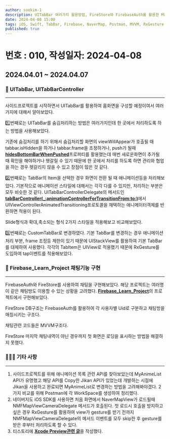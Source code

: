 ```yaml
---
author: sookim-1
description: UITabBar 여러가지 활용방법, FireStore와 FirebaseAuth를 활용한 MVVM-Chat 구현, 애니메이션 목록 API Postman 정리, 네이버지도 카메라 Delegate 이슈
date: 2024-04-08 15:00
tags: iOS, Swift, TabBar, Firebase, NaverMap, Postman, MVVM, RxGesture
published: true
---
```

# 번호 : 010, 작성일자: 2024-04-08

## 2024.04.01 ~ 2024.04.07
### 📱 UITabBar, UITabBarController
---

사이드프로젝트를 시작하면서 UITabBar를 활용하여 홈화면을 구성할 예정이여서 여러가지에 대해서 알아보았다.

1️⃣번째로는 UITabBar를 숨김처리하는 방법은 여러가지인데 한 곳에서 처리하도록 하는 방법을 사용해보았다.

기존에 숨김처리를 하기 위해서 숨김처리할 화면의 viewWillAppear가 호출될 때 tabbar.isHidden을 하거나 tabbar.frame을 조정하거나, push가 될때 [**hidesBottomBarWhenPushed**](https://developer.apple.com/documentation/uikit/uiviewcontroller/1621863-hidesbottombarwhenpushed)프로퍼티를 활용했는데 매번 새로운화면이 추가될 때 확인을 해야하거나 헷갈릴 수 있기 때문에 한 곳에서 처리를 하도록 하면 관리와 협업을 하는 경우 헷갈리지 않을 수 있고 장점이 많은 것 같다.

2️⃣번째로는 TabBar의 Item을 선택한 경우 화면이 전환 될 때 애니메이션등을 처리해보았다. 기본적으로 애니메이션 스타일에 대해서는 각각 다를 수 있지만, 처리하는 부분은 모두 비슷한 것 같다. UITabBarControllerDelegate의 메서드인 [**tabBarController(_:animationControllerForTransitionFrom:to:)**](https://developer.apple.com/documentation/uikit/uitabbarcontrollerdelegate/1621167-tabbarcontroller)에서 UIViewControllerAnimatedTransitioning프로토콜을 채택하는 애니메이터객체를 반환하면 적용이 된다. 

Slide형식과 확대,축소되는 형식 2가지 스타일을 적용해보고 비교해보았다.

3️⃣번째로는 CustomTabBar로 변경하였다. 기본 TabBar를 변경하는 경우 애니메이션 처리 부분, frame 조정등 제한이 있기 때문에 UIStackView를 활용하여 기본 TabBar를 대체하여 사용했다. 각각의 TabItem은 UIView로 적용했기 때문에 RxGesture를 도입하여 tap이벤트를 적용해보았다.

### 💬 Firebase_Learn_Project 채팅기능 구현
---

FirebaseAuth와 FireStore를 사용하여 채팅을 구현해보았다.
해당 프로젝트는 여러명이 같은 채팅방도 이용할 수 있는 상황을 고려했다.
[**Firebase_Learn_Project**](https://github.com/sookim-1/Firebase_Learn_Project)의 프로젝트에서 구현해보았다.

FireStore DB구조는 FirebaseAuth를 활용하여 각 사용자별 Uid로 구분하고 채팅방을 매칭시키는 구조다.

채팅관련 코드들은 MVVM구조다.

FireStore 마지막 채팅내역이 아닌 경우까지 첫 화면은 로딩을 표시하는 방법을 해결하지 못했다.

### 🙋🏻‍♂️ 기타 사항
---

1. 사이드프로젝트를 위해 애니메이션 목록 관련 API를 찾아보았는데 MyAnimeList API가 유명했고 해당 API를 Copy한 Jikan API가 있었는데 개발하는 시점에 Jikan을 사용하고 완료되면 MyAnimeList로 변경하는 방법을 고려해봐야겠다. 2가지 비교를 위해 Postman에 각 WorkSpace를 생성하여 정리했다.
2. 네이버지도 iOS SDK를 사용하면 처음 화면에서 NaverMapView가 로드될때 NMFMapViewCameraDelegate 메서드가 호출된다. 첫 로드시 호출을 방지하고 싶은 경우 RxGesture를 활용하여 view가 gesture를 받기 전까지 NMFMapViewCameraDelegate의 메서드 이벤트를 모두 skip한 후 gesture를 받은 후부터 처리하도록 할 수 있다.
3. 티스토리에 [**Xcode Preview관련 글**](https://sookim-1.tistory.com/3)을 작성했다.
